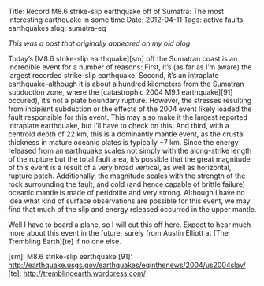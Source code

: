 Title: Record M8.6 strike-slip earthquake off of Sumatra: The most interesting earthquake in some time
Date: 2012-04-11
Tags: active faults, earthquakes
slug: sumatra-eq

*This was a post that originally appeared on my old blog*

Today’s [M8.6 strike-slip earthquake][sm] off the Sumatran coast is an
incredible event for a number of reasons:  First, it’s (as far as I’m aware)
the largest recorded strike-slip earthquake.  Second, it’s an intraplate
earthquake–although it is about a hundred kilometers from the Sumatran
subduction zone, where the [catastrophic 2004 M9.1 earthquake][91] occured),
it’s not a plate boundary rupture. However, the stresses resulting from
incipient subduction or the effects of the 2004 event likely loaded the fault
responsible for this event.  This may also make it the largest reported
intraplate earthquake, but I’ll have to check on this. And third, with a
centroid depth of 22 km, this is a dominantly mantle event, as the crustal
thickness in mature oceanic plates is typically ~7 km.  Since the energy
released from an earthquake scales not simply with the along-strike length of
the rupture but the total fault area, it’s possible that the great magnitude of
this event is a result of a very broad vertical, as well as horizontal, rupture
patch.  Additionally, the magnitude scales with the strength of the rock
surrounding the fault, and cold (and hence capable of brittle failure) oceanic
mantle is made of peridotite and very strong.  Although I have no idea what
kind of surface observations are possible for this event, we may find that much
of the slip and energy released occurred in the upper mantle.

Well I have to board a plane, so I will cut this off here.  Expect to hear much
more about this event in the future, surely from Austin Elliott at
[The Trembling Earth][te] if no one else.

[sm]: M8.6 strike-slip earthquake
[91]: http://earthquake.usgs.gov/earthquakes/eqinthenews/2004/us2004slav/
[te]: http://tremblingearth.wordpress.com/
